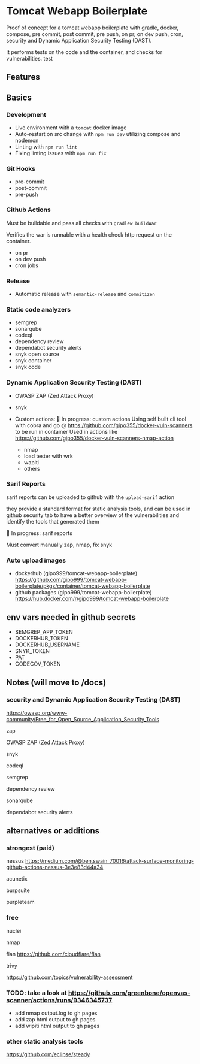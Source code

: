 # Tomcat Webapp Boilerplate

Proof of concept for a tomcat webapp boilerplate with gradle, docker, compose, pre commit, post commit, pre push, on pr, on dev push, cron, security and Dynamic Application Security Testing (DAST).

It performs tests on the code and the container, and checks for vulnerabilities.
test

## Features

## Basics

### Development

- Live environment with a `tomcat` docker image
- Auto-restart on src change with `npm run dev` utilizing compose and nodemon
- Linting with `npm run lint`
- Fixing linting issues with `npm run fix`

### Git Hooks

- pre-commit
- post-commit
- pre-push

### Github Actions

Must be buildable and pass all checks with `gradlew buildWar`

Verifies the war is runnable with a health check http request on the container.

- on pr
- on dev push
- cron jobs

### Release

- Automatic release with `semantic-release` and `commitizen`

### Static code analyzers

- semgrep
- sonarqube
- codeql
- dependency review
- dependabot security alerts
- snyk open source
- snyk container
- snyk code

### Dynamic Application Security Testing (DAST)

- OWASP ZAP (Zed Attack Proxy)
- snyk
- Custom actions:
  👷 In progress: custom actions
  Using self built cli tool with cobra and go @ <https://github.com/gipo355/docker-vuln-scanners> to be run in container
  Used in actions like <https://github.com/gipo355/docker-vuln-scanners-nmap-action>

  - nmap
  - load tester with wrk
  - wapiti
  - others

### Sarif Reports

sarif reports can be uploaded to github with the `upload-sarif` action

they provide a standard format for static analysis tools, and can be used in github security tab
to have a better overview of the vulnerabilities and identify the tools that generated them

👷 In progress: sarif reports

Must convert manually zap, nmap, fix snyk

### Auto upload images

- dockerhub (gipo999/tomcat-webapp-boilerplate)
  <https://github.com/gipo999/tomcat-webapp-boilerplate/pkgs/container/tomcat-webapp-boilerplate>
- github packages (gipo999/tomcat-webapp-boilerplate)
  <https://hub.docker.com/r/gipo999/tomcat-webapp-boilerplate>

## env vars needed in github secrets

- SEMGREP_APP_TOKEN
- DOCKERHUB_TOKEN
- DOCKERHUB_USERNAME
- SNYK_TOKEN
- PAT
- CODECOV_TOKEN

## Notes (will move to /docs)

### security and Dynamic Application Security Testing (DAST)

<https://owasp.org/www-community/Free_for_Open_Source_Application_Security_Tools>

zap

OWASP ZAP (Zed Attack Proxy)

snyk

codeql

semgrep

dependency review

sonarqube

dependabot security alerts

## alternatives or additions

### strongest (paid)

nessus
<https://medium.com/@ben.swain_70016/attack-surface-monitoring-github-actions-nessus-3e3e83d44a34>

acunetix

burpsuite

purpleteam

### free

nuclei

nmap

flan <https://github.com/cloudflare/flan>

trivy

<https://github.com/topics/vulnerability-assessment>

### TODO: take a look at <https://github.com/greenbone/openvas-scanner/actions/runs/9346345737>

- add nmap output.log to gh pages
- add zap html output to gh pages
- add wipiti html output to gh pages

### other static analysis tools

<https://github.com/eclipse/steady>
